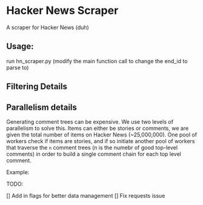 # Hacker News Scraper

A scraper for Hacker News (duh)


## Usage:
run hn_scraper.py (modify the main function call to change the end_id to parse to)

## Filtering Details


## Parallelism details
Generating comment trees can be expensive. We use two levels of parallelism to solve this. Items can either be stories or comments, we are given the total number of items on Hacker News (~25,000,000). One pool of workers check if items are stories, and if so initiate another pool of workers that traverse the `n` comment trees  (n is the numebr of good top-level comments) in order to build a single comment chain for each top level comment.

Example: 



TODO:

[] Add in flags for better data management
[] Fix requests issue
